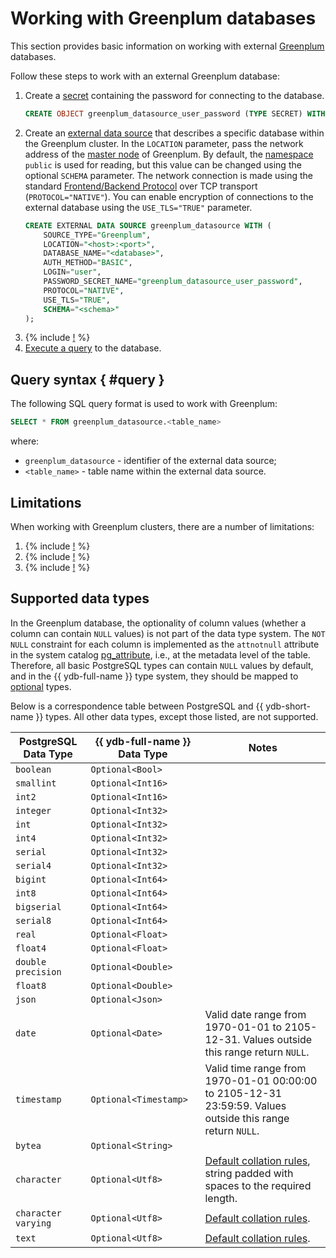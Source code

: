 # Working with Greenplum databases

This section provides basic information on working with external [Greenplum](https://greenplum.org) databases.

Follow these steps to work with an external Greenplum database:
1. Create a [secret](../datamodel/secrets.md) containing the password for connecting to the database.
    ```sql
    CREATE OBJECT greenplum_datasource_user_password (TYPE SECRET) WITH (value = "<password>");
    ```
2. Create an [external data source](../datamodel/external_data_source.md) that describes a specific database within the Greenplum cluster. In the `LOCATION` parameter, pass the network address of the [master node](https://www.greenplumdba.com/greenplum-master) of Greenplum. By default, the [namespace](https://docs.vmware.com/en/VMware-Greenplum/6/greenplum-database/ref_guide-system_catalogs-pg_namespace.html) `public` is used for reading, but this value can be changed using the optional `SCHEMA` parameter. The network connection is made using the standard [Frontend/Backend Protocol](https://www.postgresql.org/docs/current/protocol.html) over TCP transport (`PROTOCOL="NATIVE"`). You can enable encryption of connections to the external database using the `USE_TLS="TRUE"` parameter.
    ```sql
    CREATE EXTERNAL DATA SOURCE greenplum_datasource WITH (
        SOURCE_TYPE="Greenplum",
        LOCATION="<host>:<port>",
        DATABASE_NAME="<database>",
        AUTH_METHOD="BASIC",
        LOGIN="user",
        PASSWORD_SECRET_NAME="greenplum_datasource_user_password",
        PROTOCOL="NATIVE",
        USE_TLS="TRUE",
        SCHEMA="<schema>"
    );
    ```
1. {% include [!](_includes/connector_deployment.md) %}
1. [Execute a query](#query) to the database.

## Query syntax { #query }
The following SQL query format is used to work with Greenplum:

```sql
SELECT * FROM greenplum_datasource.<table_name>
```

where:
- `greenplum_datasource` - identifier of the external data source;
- `<table_name>` - table name within the external data source.

## Limitations

When working with Greenplum clusters, there are a number of limitations:

1. {% include [!](_includes/supported_requests.md) %}
1. {% include [!](_includes/datetime_limits.md) %}
1. {% include [!](_includes/predicate_pushdown.md) %}

## Supported data types

In the Greenplum database, the optionality of column values (whether a column can contain `NULL` values) is not part of the data type system. The `NOT NULL` constraint for each column is implemented as the `attnotnull` attribute in the system catalog [pg_attribute](https://www.postgresql.org/docs/current/catalog-pg-attribute.html), i.e., at the metadata level of the table. Therefore, all basic PostgreSQL types can contain `NULL` values by default, and in the {{ ydb-full-name }} type system, they should be mapped to [optional](https://ydb.tech/docs/ru/yql/reference/types/optional) types.

Below is a correspondence table between PostgreSQL and {{ ydb-short-name }} types. All other data types, except those listed, are not supported.

| PostgreSQL Data Type | {{ ydb-full-name }} Data Type | Notes |
|---|----|------|
| `boolean` | `Optional<Bool>` ||
| `smallint` | `Optional<Int16>` ||
| `int2` | `Optional<Int16>` ||
| `integer` | `Optional<Int32>` ||
| `int` | `Optional<Int32>` ||
| `int4` | `Optional<Int32>` ||
| `serial` | `Optional<Int32>` ||
| `serial4` | `Optional<Int32>` ||
| `bigint` | `Optional<Int64>` ||
| `int8` | `Optional<Int64>` ||
| `bigserial` | `Optional<Int64>` ||
| `serial8` | `Optional<Int64>` ||
| `real` | `Optional<Float>` ||
| `float4` | `Optional<Float>` ||
| `double precision` | `Optional<Double>` ||
| `float8` | `Optional<Double>` ||
| `json` | `Optional<Json>` ||
| `date` | `Optional<Date>` | Valid date range from 1970-01-01 to 2105-12-31. Values outside this range return `NULL`. |
| `timestamp` | `Optional<Timestamp>` | Valid time range from 1970-01-01 00:00:00 to 2105-12-31 23:59:59. Values outside this range return `NULL`. |
| `bytea` | `Optional<String>` ||
| `character` | `Optional<Utf8>` | [Default collation rules](https://www.postgresql.org/docs/current/collation.html), string padded with spaces to the required length. |
| `character varying` | `Optional<Utf8>` | [Default collation rules](https://www.postgresql.org/docs/current/collation.html). |
| `text` | `Optional<Utf8>` | [Default collation rules](https://www.postgresql.org/docs/current/collation.html). |